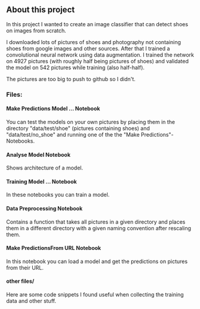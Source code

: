 ## About this project

In this project I wanted to create an image classifier that can detect shoes on images from scratch.

I downloaded lots of pictures of shoes and photography not containing shoes from google images and other sources.
After that I trained a convolutional neural network using data augmentation.
I trained the network on 4927 pictures (with roughly half being pictures of shoes) and validated the model on 542 pictures while training (also half-half).

The pictures are too big to push to github so I didn't.

### Files:

#### Make Predictions Model ... Notebook
You can test the models on your own pictures by placing them in the directory "data/test/shoe" (pictures containing shoes) and "data/test/no_shoe" and running one of the the "Make Predictions"-Notebooks.

#### Analyse Model Notebook
Shows architecture of a model.

#### Training Model ... Notebook
In these notebooks you can train a model.

#### Data Preprocessing Notebook
Contains a function that takes all pictures in a given directory and places them in a different directory with a given naming convention after rescaling them.

#### Make PredictionsFrom URL Notebook
In this notebook you can load a model and get the predictions on pictures from their URL.

#### other files/
Here are some code snippets I found useful when collecting the training data and other stuff.